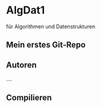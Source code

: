 # AlgDat1
für Algorithmen und Datenstrukturen

Mein erstes Git-Repo
--------------------

Autoren
--------
....

Compilieren
--------------------
